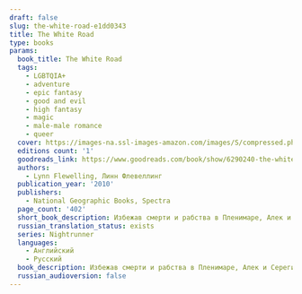 ```yaml
---
draft: false
slug: the-white-road-e1dd0343
title: The White Road
type: books
params:
  book_title: The White Road
  tags:
    - LGBTQIA+
    - adventure
    - epic fantasy
    - good and evil
    - high fantasy
    - magic
    - male-male romance
    - queer
  cover: https://images-na.ssl-images-amazon.com/images/S/compressed.photo.goodreads.com/books/1437305130i/6290240.jpg
  editions count: '1'
  goodreads_link: https://www.goodreads.com/book/show/6290240-the-white-road
  authors:
    - Lynn Flewelling, Линн Флевеллинг
  publication_year: '2010'
  publishers:
    - National Geographic Books, Spectra
  page_count: '402'
  short_book_description: Избежав смерти и рабства в Пленимаре, Алек и Серегил хотят вернуться к жизни ночных странников. Вместо этого, они оказываются обременены странным существом созданным алхимией — Себранном.
  russian_translation_status: exists
  series: Nightrunner
  languages:
    - Английский
    - Русский
  book_description: Избежав смерти и рабства в Пленимаре, Алек и Серегил хотят вернуться к жизни ночных странников. Вместо этого, они оказываются обременены странным существом созданным алхимией — Себранном. Именно о нем говорило пророчество, как о «дитя, которое родится без женщины». Лунно-бледная кожа и невероятные способности делают Себранна опасным для всех, кто окружает Алек и Серегила, и с помощью клана Серегила и верных друзей, дуэт решает выяснить правду об истинной природе гомункула... На русском языке книга не издавалась. Это любительский перевод, выполненный Джу Лай(http://zhurnal.lib.ru/d/dzhu_l/).
  russian_audioversion: false
---
```


